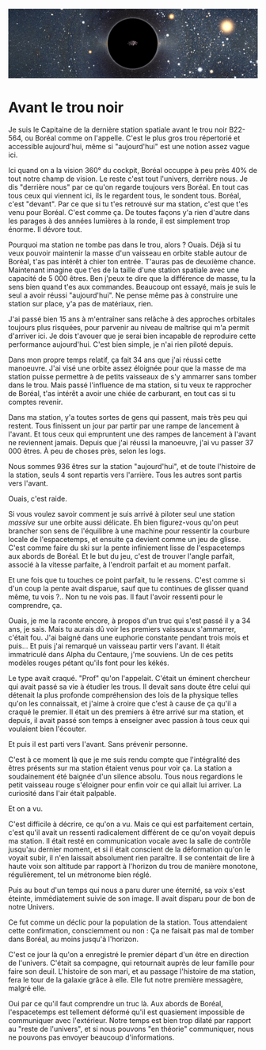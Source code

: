 ![banner](https://github.com/JeSuisUnCaillou/Avant-le-trou-noir/blob/master/banner.jpg)

# Avant le trou noir

Je suis le Capitaine de la dernière station spatiale avant le trou noir B22-564, ou Boréal comme on l'appelle. C'est le plus gros trou répertorié et accessible aujourd'hui, même si "aujourd'hui" est une notion assez vague ici.

Ici quand on a la vision 360° du cockpit, Boréal occuppe à peu près 40% de tout notre champ de vision. Le reste c'est tout l'univers, derrière nous. Je dis "derrière nous" par ce qu'on regarde toujours vers Boréal. En tout cas tous ceux qui viennent ici, ils le regardent tous, le sondent tous. Boréal, c'est "devant". Par ce que si tu t'es retrouvé sur ma station, c'est que t'es venu pour Boréal. C'est comme ça. De toutes façons y'a rien d'autre dans les parages à des années lumières à la ronde, il est simplement trop énorme. Il dévore tout.

Pourquoi ma station ne tombe pas dans le trou, alors ? Ouais. Déjà si tu veux pouvoir maintenir la masse d'un vaisseau en orbite stable autour de Boréal, t'as pas intérêt à chier ton entrée. T'auras pas de deuxième chance. Maintenant imagine que t'es de la taille d'une station spatiale avec une capacité de 5 000 êtres. Ben j'peux te dire que la différence de masse, tu la sens bien quand t'es aux commandes. Beaucoup ont essayé, mais je suis le seul a avoir réussi "aujourd'hui". Ne pense même pas à construire une station sur place, y'a pas de matériaux, rien.

J'ai passé bien 15 ans à m'entraîner sans relâche à des approches orbitales toujours plus risquées, pour parvenir au niveau de maîtrise qui m'a permit d'arriver ici. Je dois t'avouer que je serai bien incapable de reproduire cette performance aujourd'hui. C'est bien simple, je n'ai rien piloté depuis.

Dans mon propre temps relatif, ça fait 34 ans que j'ai réussi cette manoeuvre. J'ai visé une orbite assez éloignée pour que la masse de ma station puisse permettre à de petits vaisseaux de s'y ammarrer sans tomber dans le trou. Mais passé l'influence de ma station, si tu veux te rapprocher de Boréal, t'as intérêt a avoir une chiée de carburant, en tout cas si tu comptes revenir.

Dans ma station, y'a toutes sortes de gens qui passent, mais très peu qui restent. Tous finissent un jour par partir par une rampe de lancement à l'avant. Et tous ceux qui empruntent une des rampes de lancement à l'avant ne reviennent jamais. Depuis que j'ai réussi la manoeuvre, j'ai vu passer 37 000 êtres. À peu de choses près, selon les logs.

Nous sommes 936 êtres sur la station "aujourd'hui", et de toute l'histoire de la station, seuls 4 sont repartis vers l'arrière. Tous les autres sont partis vers l'avant.

Ouais, c'est raide.

Si vous voulez savoir comment je suis arrivé à piloter seul une station _massive_ sur une orbite aussi délicate. Eh bien figurez-vous qu'on peut brancher son sens de l'équilibre à une machine pour ressentir la courbure locale de l'espacetemps, et ensuite ça devient comme un jeu de glisse. C'est comme faire du ski sur la pente infiniement lisse de l'espacetemps aux abords de Boréal. Et le but du jeu, c'est de trouver l'angle parfait, associé à la vitesse parfaite, à l'endroit parfait et au moment parfait.

Et une fois que tu touches ce point parfait, tu le ressens. C'est comme si d'un coup la pente avait disparue, sauf que tu continues de glisser quand même, tu vois ?.. Non tu ne vois pas. Il faut l'avoir ressenti pour le comprendre, ça.

Ouais, je me la raconte encore, à propos d'un truc qui s'est passé il y a 34 ans, je sais. Mais tu aurais dû voir les premiers vaisseaux s'ammarrer, c'était fou. J'ai baigné dans une euphorie constante pendant trois mois et puis... Et puis j'ai remarqué un vaisseau partir vers l'avant. Il était immatriculé dans Alpha du Centaure, j'me souviens. Un de ces petits modèles rouges pétant qu'ils font pour les kékés.

Le type avait craqué. "Prof" qu'on l'appelait. C'était un éminent chercheur qui avait passé sa vie à étudier les trous. Il devait sans doute être celui qui détenait la plus profonde compréhension des lois de la physique telles qu'on les connaissait, et j'aime à croire que c'est à cause de ça qu'il a craqué le premier. Il était un des premiers à être arrivé sur ma station, et depuis, il avait passé son temps à enseigner avec passion à tous ceux qui voulaient bien l'écouter.

Et puis il est parti vers l'avant. Sans prévenir personne.

C'est à ce moment là que je me suis rendu compte que l'intégralité des êtres présents sur ma station étaient venus pour voir ça. La station a soudainement été baignée d'un silence absolu. Tous nous regardions le petit vaisseau rouge s'éloigner pour enfin voir ce qui allait lui arriver. La curiosité dans l'air était palpable.

Et on a vu.

C'est difficile à décrire, ce qu'on a vu. Mais ce qui est parfaitement certain, c'est qu'il avait un ressenti radicalement différent de ce qu'on voyait depuis ma station. Il était resté en communication vocale avec la salle de contrôle jusqu'au dernier moment, et si il était conscient de la déformation qu'on le voyait subir, il n'en laissait absolument rien paraître. Il se contentait de lire à haute voix son altitude par rapport à l'horizon du trou de manière monotone, régulièrement, tel un métronome bien réglé.

Puis au bout d'un temps qui nous a paru durer une éternité, sa voix s'est éteinte, immédiatement suivie de son image. Il avait disparu pour de bon de notre Univers.

Ce fut comme un déclic pour la population de la station. Tous attendaient cette confirmation, consciemment ou non : Ça ne faisait pas mal de tomber dans Boréal, au moins jusqu'à l'horizon.

C'est ce jour là qu'on a enregistré le premier départ d'un être en direction de l'univers. C'était sa compagne, qui retournait auprès de leur famille pour faire son deuil. L'histoire de son mari, et au passage l'histoire de ma station, fera le tour de la galaxie grâce à elle. Elle fut notre première messagère, malgré elle.

Oui par ce qu'il faut comprendre un truc là. Aux abords de Boréal, l'espacetemps est tellement déformé qu'il est quasiement impossible de communiquer avec l'extérieur. Notre temps est bien trop dilaté par rapport au "reste de l'univers", et si nous pouvons "en théorie" communiquer, nous ne pouvons pas envoyer beaucoup d'informations.

